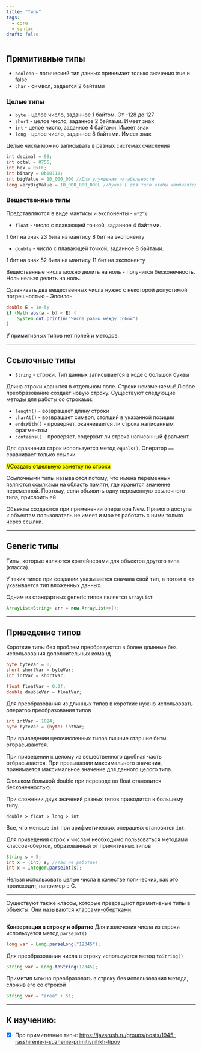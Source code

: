 ```yaml
---
title: "Типы"
tags:
  - core
  - syntax
draft: false
---
```


## Примитивные типы

- `boolean` - логический тип данных принимает только значения true и false
- `char` - символ, задается 2 байтами

### Целые типы

- `byte` - целое число, заданное 1 байтом. От -128 до 127
- `short` - целое число, заданное 2 байтами. Имеет знак
- `int` - целое число, заданное 4 байтами. Имеет знак
- `long` - целое число, заданное 8 байтами. Имеет знак

Целые числа можно записывать в разных системах счисления
```java
int decimal = 99;
int octal = 0755;
int hex = 0xFF;
int binary = 0b00110;
int bigValue = 10_000_000 //Для улучшения читабельности
long veryBigValue = 10_000_000_000L //буква L для того чтобы компилятор понял, что число не влезает в int
```

### Вещественные типы
Представляются в виде мантисы и экспоненты - `m*2^e`

- `float` - число с плавающей точкой, заданное 4 байтами.

1 бит на знак
23 бита на мантису
8 бит на экспоненту

- `double` - число с плавающей точкой, заданное 8 байтами.

1 бит на знак
52 бита на мантису
11 бит на экспоненту

Вещественные числа можно делить на ноль - получится бесконечность.
Ноль нельзя делить на ноль.

Сравнивать два вещественных числа нужно с некоторой допустимой погрешностью - Эпсилон
```java
double E = 1e-5;
if (Math.abs(a - b) < E) {
    System.out.println("Числа равны между собой")
}
```

У примитивных типов нет полей и методов.

---
## Ссылочные типы

- `String` - строки. Тип данных записывается в коде с большой буквы

Длина строки хранится в отдельном поле.
Строки неизменяемы! Любое преобразование создаёт новую строку.
Существуют следующие методы для работы со строками:

- `length()` - возвращает длину строки
- `charAt()` - возвращает символ, стоящий в указанной позиции
- `endsWith()` - проверяет, оканчивается ли строка написанным фрагментом
- `contains()` - проверяет, содержит ли строка написанный фрагмент

Для сравнения строк используется метод `equals()`. Оператор `==` сравнивает только ссылки.

<mark>//Создать отдельную заметку по строки</mark>

Ссылочными типы называются потому, что имена переменных являются ссылками на область памяти, где хранится значение переменной. Поэтому, если объявить одну переменную ссылочного типа, присвоить ей

Объекты создаются при применении оператора New. Прямого доступа к объектам пользователь не имеет и может работать с ними только через ссылки.

---
## Generic типы
Типы, которые являются контейнерами для объектов другого типа (класса).

У таких типов при создании указывается сначала свой тип, а потом в <> указывается тип вложенных данных.

Одним из стандартных generic типов является `ArrayList`
```java
ArrayList<String> arr = new ArrayList<>();
```

---
## Приведение типов

Короткие типы без проблем преобразуются в более длинные без использования дополнительных команд

```java
byte byteVar = 0;
short shortVar = byteVar;
int intVar = shortVar;

float floatVar = 0.0f;
double doubleVar = floatVar;
```

Для преобразования из длинных типов в короткие нужно использовать оператор преобразования типов

```java
int intVar = 1024;
byte byteVar = (byte) intVar;
```

При приведении целочисленных типов лишние старшие биты отбрасываются.

При приведении к целому из вещественного дробная часть отбрасывается. При превышении максимального значения, принимается максимальное значение для данного целого типа.

Слишком большой double при переводе во float становится бесконечностью.

При сложении двух значений разных типов приводится к большему типу.
```
double > float > long > int
```
Все, что меньше `int` при арифметических операциях становится `int`.

Для приведения строк к числам необходимо пользоваться методами классов-оберток, образованный от примитивных типов

```java
String s = 5;
int x = (int) s; //так не работает
int x = Integer.parseInt(s);
```

Нельзя использовать целые числа в качестве логических, как это происходит, например в C.

---
Существуют также классы, которые превращают примитивные типы в объекты. Они называются [классами-обертками](primitive_wrappers.md).

---
**Конвертация в строку и обратно**
Для извлечения числа из строки используется метод `parseInt()`
```java
long var = Long.parseLong("12345");
```

Для преобразования числа в строку используется метод `toString()`
```java
String var = Long.toString(12345);
```

Примитив можно преобразовать в строку без использования метода, сложив его со строкой
```java
String var = "area" + 51;
```

---
## К изучению:

- [X] Про примитивные типы: https://javarush.ru/groups/posts/1945-rasshirenie-i-suzhenie-primitivnihkh-tipov